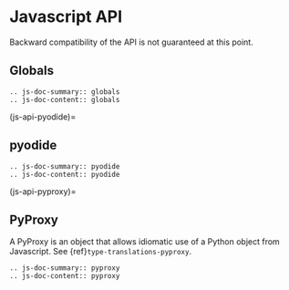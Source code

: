 # Javascript API
Backward compatibility of the API is not guaranteed at this point.

## Globals
```{eval-rst}
.. js-doc-summary:: globals
.. js-doc-content:: globals
```

(js-api-pyodide)=
## pyodide
```{eval-rst}
.. js-doc-summary:: pyodide
.. js-doc-content:: pyodide
```

(js-api-pyproxy)=
## PyProxy
A PyProxy is an object that allows idiomatic use of a Python object from Javascript. See {ref}`type-translations-pyproxy`.
```{eval-rst}
.. js-doc-summary:: pyproxy
.. js-doc-content:: pyproxy
```
